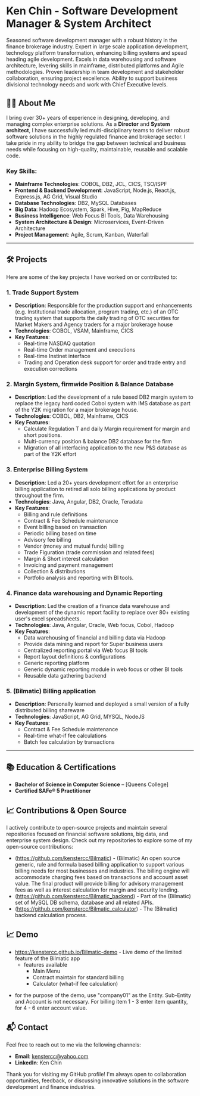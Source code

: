 # Ken Chin - Software Development Manager & System Architect

Seasoned software development manager with a robust history in the finance brokerage industry.   Expert in large scale application development, technology platform transformation, enhancing billing systems and spead heading agile development. Excels in data warehousing and software architecture, levering skills in mainframe, distributed platforms and Agile methodologies.  Proven leadership in team development and stakeholder collaboration, ensuring project excellence.   Ability to support business divisional technology needs and work with Chief Executive levels.

## 👨‍💻 About Me

I bring over 30+ years of experience in designing, developing, and managing complex enterprise solutions. As a **Director** and **System architect**, I have successfully led multi-disciplinary teams to deliver robust software solutions in the highly regulated finance and brokerage sector. I take pride in my ability to bridge the gap between technical and business needs while focusing on high-quality, maintainable, reusable and scalable code.

### Key Skills:
- **Mainframe Technologies**: COBOL, DB2, JCL, CICS, TSO/ISPF
- **Frontend & Backend Development**: JavaScript, Node.js, React.js, Express.js, AG Grid, Visual Studio
- **Database Technologies**: DB2, MySQL Databases
- **Big Data**: Hadoop Ecosystem, Spark, Hive, Pig, MapReduce
- **Business Intelligence**: Web Focus BI Tools, Data Warehousing 
- **System Architecture & Design**: Microservices, Event-Driven Architecture
- **Project Management**: Agile, Scrum, Kanban, Waterfall

---

## 🛠️ Projects

Here are some of the key projects I have worked on or contributed to:

### 1. **Trade Support System**
   - **Description**:  Responsible for the production support and enhancements (e.g. Institutional trade allocation, program trading, etc.) of an OTC trading system that supports the daily trading of OTC securities for Market Makers and Agency traders for a major brokerage house
   - **Technologies**: COBOL, VSAM, Mainframe, CICS
   - **Key Features**:
     - Real-time NASDAQ quotation
     - Real-time Order management and executions
     - Real-time Instinet interface
     - Trading and Operation desk support for order and trade entry and execution corrections 

### 2. **Margin System, firmwide Position & Balance Database**
   - **Description**: Led the development of a rule based DB2 margin system to replace the legacy hard coded Cobol system with IMS database as part of the Y2K migration for a major brokerage house.
   - **Technologies**: COBOL, DB2, Mainframe, CICS 
   - **Key Features**:
     - Calculate Regulation T and daily Margin requirement for margin and short positions.
     - Multi-currency position & balance DB2 database for the firm
     - Migration of all interfacing application to the new P&S database as part of the Y2K effort

### 3. **Enterprise Billing System**
   - **Description**: Led a 20+ years development effort for an enterprise billing application to retired all solo billing applications by product throughout the firm.
   - **Technologies**: Java, Angular, DB2, Oracle, Teradata 
   - **Key Features**:
     - Billing and rule definitions
     - Contract & Fee Schedule maintenance
     - Event billing based on transaction
     - Periodic billing based on time
     - Advisory fee billing
     - Vendor (money and mutual funds) billing
     - Trade Figuration (trade commission and related fees)
     - Margin & Short interest calculation
     - Invoicing and payment management
     - Collection & distributions
     - Portfolio analysis and reporting with BI tools.
       
### 4. **Finance data warehousing and Dynamic Reporting**
   - **Description**: Led the creation of a finance data warehouse and development of the dynamic report facility to replace over 80+ existing user's excel spreadsheets.
   - **Technologies**: Java, Angular, Oracle, Web focus, Cobol, Hadoop 
   - **Key Features**:
     - Data warehousing of financial and billing data via Hadoop
     - Provide data mining and report for Super business users
     - Centralized reporting portal via Web focus BI tools
     - Report layout definitions & configurations
     - Generic reporting platform 
     - Generic dynamic reporting module in web focus or other BI tools
     - Reusable data gathering backend
    
### 5. **(Bilmatic) Billing application**
   - **Description**: Personally learned and deployed a small version of a fully distributed billing shareware
   - **Technologies**: JavaScript, AG Grid, MYSQL, NodeJS 
   - **Key Features**:
     - Contract & Fee Schedule maintenance
     - Real-time what-if fee calculations
     - Batch fee calculation by transactions
     
---

## 📚 Education & Certifications

- **Bachelor of Science in Computer Science** – [Queens College]
- **Certified SAFe® 5 Practitioner**  
  

## 📈 Contributions & Open Source

I actively contribute to open-source projects and maintain several repositories focused on financial software solutions, big data, and enterprise system design. Check out my repositories to explore some of my open-source contributions:

- (https://github.com/kenstercc/Bilmatic) - (Bilmatic) An open source generic, rule and formula based billing application to support various billing needs for most businesses and industries. The billing engine will accommodate charging fees based on transactions and account asset value. The final product will provide billing for advisory management fees as well as interest calculation for margin and security lending. 
- (https://github.com/kenstercc/Bilmatic_backend) - Part of the (Bilmatic) set of MySQL DB schema, database and all related APIs.
- (https://github.com/kenstercc/Bilmatic_calculator) - The (Bilmatic) backend calculation process.

## 📈 Demo
 -  https://kenstercc.github.io/Bilmatic-demo   - Live demo of the limited feature of the Bilmatic app  
    - features available
       - Main Menu
       - Contract maintain for standard billing
       - Calculator (what-if fee calculation)
         
  * for the purpose of the demo, use "company01" as the Entity.  Sub-Entity and Account is not necessary.  For billing item 1 - 3 enter item quantity, for 4 - 6 enter account value. 

## 📬 Contact

Feel free to reach out to me via the following channels:

- **Email**: kenstercc@yahoo.com
- **LinkedIn**: Ken Chin

Thank you for visiting my GitHub profile! I'm always open to collaboration opportunities, feedback, or discussing innovative solutions in the software development and finance industries. 
 
